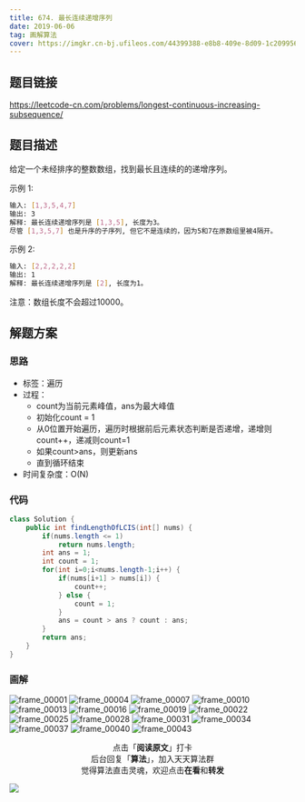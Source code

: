 ```yaml
---
title: 674. 最长连续递增序列
date: 2019-06-06
tag: 画解算法
cover: https://imgkr.cn-bj.ufileos.com/44399388-e8b8-409e-8d09-1c2099564265.png
---
```


## 题目链接

https://leetcode-cn.com/problems/longest-continuous-increasing-subsequence/

## 题目描述

给定一个未经排序的整数数组，找到最长且连续的的递增序列。

示例 1:

```bash
输入: [1,3,5,4,7]
输出: 3
解释: 最长连续递增序列是 [1,3,5], 长度为3。
尽管 [1,3,5,7] 也是升序的子序列, 但它不是连续的，因为5和7在原数组里被4隔开。 
```

示例 2:

```bash
输入: [2,2,2,2,2]
输出: 1
解释: 最长连续递增序列是 [2], 长度为1。
```

注意：数组长度不会超过10000。


## 解题方案

### 思路

- 标签：遍历
- 过程：
  - count为当前元素峰值，ans为最大峰值
  - 初始化count = 1
  - 从0位置开始遍历，遍历时根据前后元素状态判断是否递增，递增则count++，递减则count=1
  - 如果count>ans，则更新ans
  - 直到循环结束
- 时间复杂度：O(N)

### 代码

```java
class Solution {
    public int findLengthOfLCIS(int[] nums) {
        if(nums.length <= 1)
            return nums.length;
        int ans = 1;
        int count = 1;
        for(int i=0;i<nums.length-1;i++) {
            if(nums[i+1] > nums[i]) {
                count++;
            } else {  
                count = 1;
            }
            ans = count > ans ? count : ans;
        }
        return ans;
    }
}
```

### 画解

![frame_00001](https://imgkr.cn-bj.ufileos.com/7bd2639a-1bc9-4f77-8a2a-b737cfbb3d0b.png)
![frame_00004](https://imgkr.cn-bj.ufileos.com/11dd97fb-2bc4-477a-8bd4-2cdc984b5459.png)
![frame_00007](https://imgkr.cn-bj.ufileos.com/6febc5b7-dc4b-4b07-9de5-f10cfff9e1d1.png)
![frame_00010](https://imgkr.cn-bj.ufileos.com/ae4aa45e-f2e0-4d94-8bec-5dca1f2f2b4e.png)
![frame_00013](https://imgkr.cn-bj.ufileos.com/4f6df534-7576-496f-baf6-18a127bb56a4.png)
![frame_00016](https://imgkr.cn-bj.ufileos.com/cd587a46-8ef3-4194-b444-667fb7e88d78.png)
![frame_00019](https://imgkr.cn-bj.ufileos.com/247590c3-88e0-4bfb-a4fd-55bff2a2b2b4.png)
![frame_00022](https://imgkr.cn-bj.ufileos.com/1af2f8cb-6954-4cde-8cd0-dde224ed011b.png)
![frame_00025](https://imgkr.cn-bj.ufileos.com/60748917-66b6-411c-b39c-af6cbdc7a5e7.png)
![frame_00028](https://imgkr.cn-bj.ufileos.com/efeaef57-fbec-40b9-baad-dc269bcaa47a.png)
![frame_00031](https://imgkr.cn-bj.ufileos.com/d4e70617-f0d8-446c-ad91-05230c4cceff.png)
![frame_00034](https://imgkr.cn-bj.ufileos.com/8449647a-903b-4480-ae8b-0e4899c99fd0.png)
![frame_00037](https://imgkr.cn-bj.ufileos.com/8ed753dc-8b82-4b81-b961-b7577d5da2f1.png)
![frame_00040](https://imgkr.cn-bj.ufileos.com/3fcd4d78-5512-4631-9f36-3abfb4874f7d.png)
![frame_00043](https://imgkr.cn-bj.ufileos.com/44399388-e8b8-409e-8d09-1c2099564265.png)


<span style="display:block;text-align:center;">点击「<strong>阅读原文</strong>」打卡</span>
<span style="display:block;text-align:center;">后台回复「<strong>算法</strong>」，加入天天算法群</span>
<span style="display:block;text-align:center;">觉得算法直击灵魂，欢迎点击<strong>在看</strong>和<strong>转发</strong></span>

![](https://gitee.com/guanpengchn/picture/raw/master/2020-9-11/1599805100027-image.png)